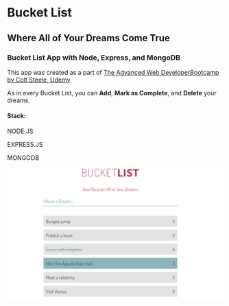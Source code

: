 # Bucket List

## Where All of Your Dreams Come True

### Bucket List App with Node, Express, and MongoDB

This app was created as a part of [The Advanced Web DeveloperBootcamp by Colt Steele, Udemy](https://www.udemy.com/the-advanced-web-developer-bootcamp/learn/v4/overview)

As in every Bucket List, you can **Add**, **Mark as Complete**, and **Delete** your dreams.

#### Stack:

NODE.JS

EXPRESS.JS

MONGODB

![Screen shot](./bucket-list.png)
